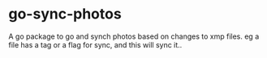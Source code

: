 # go-sync-photos
A go package to go and synch photos based on changes to xmp files. eg a file has a tag or a flag for sync, and this will sync it..
